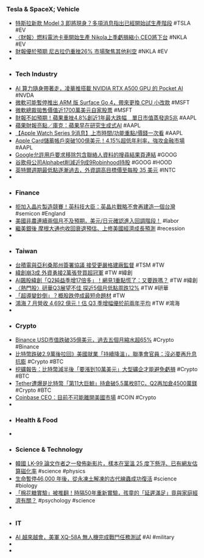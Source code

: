 ### Tesla & SpaceX; Vehicle
- [特斯拉新款 Model 3 即將現身？多項消息指出已經開始試生產階段](https://applealmond.com/posts/197271) #TSLA #EV
- [〈財報〉燃料電池卡車開始生產 Nikola上季虧損縮小 CEO將下台](https://news.cnyes.com/news/id/5275580) #NKLA #EV
- [財報優於預期 尼古拉仍重挫26% 市場聚焦其他利空](https://m.cnyes.com/news/id/5275704) #NKLA #EV
-
- ### Tech Industry
- [AI 算力隨身帶著走，凌華推搭載 NVIDIA RTX A500 GPU 的 Pocket AI](https://technews.tw/2023/07/25/adlink-launches-pocket-ai-powered-by-nvidia-rtx-a500-gpu/) #NVDA
- [微軟可能暫停推出 ARM 版 Surface Go 4，帶來更換 CPU 小改款](https://news.xfastest.com/microsoft/130881/microsoft-may-change-cpu-on-surface3go/) #MSFT
- [微軟總裁拋售價值近1700萬美元自家股票](https://m.cnyes.com/news/id/5274671) #MSFT
- [財報不如預期！蘋果重挫4.8%創近1年最大跌幅　單日市值蒸發逾5兆](https://today.line.me/tw/v2/article/JPoVDgy) #AAPL
- [蘋果財報亮點／庫克：蘋果早在研究生成式AI](https://tw.news.yahoo.com/蘋果財報亮點-庫克-蘋果早在研究生成式ai-222616521.html) #AAPL
- [【Apple Watch Series 9消息】上市時間/功能重點/價錢一次看](https://mrmad.com.tw/apple-watch-series-9-latest-news) #AAPL
- [Apple Card儲蓄帳戶突破100億美元！4.15%超低年利率，強攻金融市場](https://www.bnext.com.tw/article/74877/apple-goldman-bank-saving-with-high-rate) #AAPL
- [Google允許用戶要求移除包含聯絡人資料的搜尋結果頁連結](https://www.ithome.com.tw/news/158110) #GOOG
- [谷歌母公司Alphabet削減近9成9Robinhood持股](https://news.cnyes.com/news/id/5275491) #GOOG #HOOD
- [英特爾週期最低點逐漸過去，外資調高目標價至每股 35 美元](https://finance.technews.tw/2023/08/04/foreign-capital-looks-at-intel-in-the-second-quarter-of-2023/) #INTC
-
- ### Finance
- [拒加入晶片製造競賽！英科技大臣：英晶片戰略不會再建造一個台灣](https://technews.tw/2023/08/04/uk-minister-semiconductor-industry/) #semicon #England
- [美國非農連續兩個月不及預期，美元/日元確認進入回調階段！](https://www.dailyfxasia.com/cn/cmarkets/20230804-24908.html) #labor
- [繼美銀後 摩根大通也收回衰退預估、上修美國經濟成長預測](https://news.cnyes.com/news/id/5275737) #recession
-
- ### Taiwan
- [台積電與亞利桑那州簽署協議 接受更嚴格建廠監督](https://news.cnyes.com/news/id/5275771) #TSM #TW
- [緯創崩3成 外資勇接2萬張登買超冠軍](https://ctee.com.tw/news/stocks/915182.html) #TW #緯創
- [AI飆股緯創「Q2純益季增17倍多」！網見1重點慌了：又要跌嗎？](https://tw.news.yahoo.com/ai飆股緯創-q2純益季增17倍多-網見1重點慌了-又要跌嗎-054500569.html)  #TW #緯創
- [〈熱門股〉研華Q3展望不佳 探近5個月低點周跌12%](https://m.cnyes.com/news/id/5275772) #TW #研華
- [「超導變鈔倒」？概股跌停成最短命題材](https://ctee.com.tw/news/stocks/914806.html) #TW
- [鴻海 7 月營收 4,692 億元！估 Q3 季增幅優於前兩年平均](https://finance.technews.tw/2023/08/05/foxconn-2023-july-revenue/) #TW #鴻海
-
- ### Crypto
- [Binance USD市值跌破35億美元，過去五個月縮水超65%](https://m.cnyes.com/news/id/5273981) #Crypto #Binance
- [比特幣跌破2.9萬後拉回》美國就業「持續降溫」，聯準會官員：沒必要再升息抗膨](https://www.blocktempo.com/u-s-payroll-growth-totaled-187000-lower-than-expected/) #Crypto #BTC
- [挖礦報告：比特幣減半後「要漲到10萬美元」大型礦企才能避免虧損](https://www.blocktempo.com/bitcoin-miner-research-report-securities-overvalued/) #Crypto #BTC
- [Tether遭爆是比特幣「第11大巨鯨」持倉破5.5萬枚BTC，Q2再加倉4500萬鎂](https://www.blocktempo.com/tether-btc-reserves-break-through-55000/) #Crypto #BTC
- [Coinbase CEO：目前不可能離開美國市場](https://m.cnyes.com/news/id/5275776) #COIN #Crypto
-
- ### Health & Food
-
- ### Science & Technology
- [韓國 LK-99 論文作者之一發佈新影片，樣本在室溫 25 度下懸浮、已有網友估算磁化率](https://www.techbang.com/posts/108599-south-korean-lk-99-authors-released-a-new-video-the-sample) #science #physics
- [生命暫停46,000 年後，從永凍土解凍的古代線蟲成功復活](https://technews.tw/2023/08/01/worm-permafrost-panagrolaimus-kolymaensis-nematode/) #science #biology
- [「棉花糖實驗」被推翻！時隔50年重新實驗，孩童的「延遲滿足」竟與家庭經濟有關？](https://today.line.me/tw/v2/article/yzX68LG) #psychology #science
-
- ### IT
- [AI 越來越會，美軍 XQ-58A 無人機完成戰鬥任務測試](https://technews.tw/2023/08/04/us-afrl-successfully-tested-the-combat-operationscca-autonomous/) #AI #military
-
-